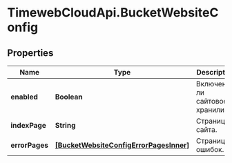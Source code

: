 # TimewebCloudApi.BucketWebsiteConfig

## Properties

Name | Type | Description | Notes
------------ | ------------- | ------------- | -------------
**enabled** | **Boolean** | Включено ли сайтовое хранилище. | [optional] 
**indexPage** | **String** | Страница сайта. | [optional] 
**errorPages** | [**[BucketWebsiteConfigErrorPagesInner]**](BucketWebsiteConfigErrorPagesInner.md) | Страницы ошибок. | [optional] 


